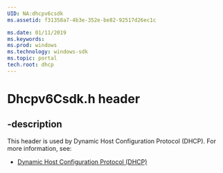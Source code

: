 ```yaml
---
UID: NA:dhcpv6csdk
ms.assetid: f31358a7-4b3e-352e-be82-92517d26ec1c

ms.date: 01/11/2019
ms.keywords: 
ms.prod: windows
ms.technology: windows-sdk
ms.topic: portal
tech.root: dhcp
---
```


# Dhcpv6Csdk.h header


## -description


This header is used by Dynamic Host Configuration Protocol (DHCP). For more information, see:

- [Dynamic Host Configuration Protocol (DHCP)](../_dhcp/index.md)

